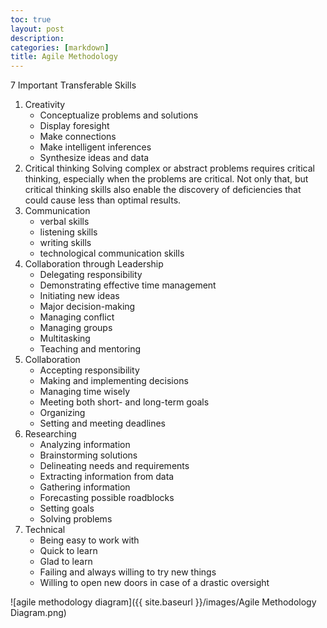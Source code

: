 ```yaml
---
toc: true
layout: post
description:
categories: [markdown] 
title: Agile Methodology
---
```


7 Important Transferable Skills

1. Creativity 
    - Conceptualize problems and solutions
    - Display foresight
    - Make connections
    - Make intelligent inferences
    - Synthesize ideas and data
2. Critical thinking Solving complex or abstract problems requires critical thinking, especially when the problems are critical. Not only that, but critical thinking skills also enable the discovery of deficiencies that could cause less than optimal results.
3. Communication
    - verbal skills
    - listening skills
    - writing skills
    - technological communication skills
4. Collaboration through Leadership
    - Delegating responsibility
    - Demonstrating effective time management
    - Initiating new ideas
    - Major decision-making
    - Managing conflict
    - Managing groups
    - Multitasking
    - Teaching and mentoring
5. Collaboration
    - Accepting responsibility
    - Making and implementing decisions
    - Managing time wisely
    - Meeting both short- and long-term goals
    - Organizing
    - Setting and meeting deadlines
6. Researching 
    - Analyzing information
    - Brainstorming solutions
    - Delineating needs and requirements
    - Extracting information from data
    - Gathering information
    - Forecasting possible roadblocks
    - Setting goals
    - Solving problems
7. Technical 
    - Being easy to work with
    - Quick to learn
    - Glad to learn
    - Failing and always willing to try new things
    - Willing to open new doors in case of a drastic oversight

![agile methodology diagram]({{ site.baseurl }}/images/Agile Methodology Diagram.png)
